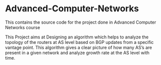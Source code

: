 # Advanced-Computer-Networks
This contains the source code for the project done in Advanced Computer Networks course

This Project aims at Designing an algorithm which helps to analyze the topology of the routers at AS level based on BGP updates from a specific vantage 
point. This algorithm gives a clear picture of how many AS’s are present in a given network and analyze growth rate at the AS level with time.
